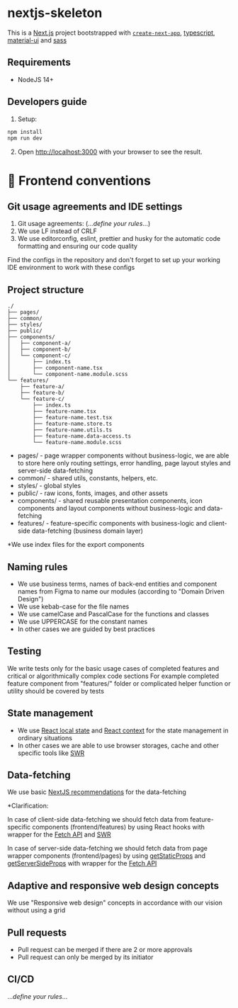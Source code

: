 # nextjs-skeleton

This is a [Next.js](https://nextjs.org/) project bootstrapped with [`create-next-app`](https://github.com/vercel/next.js/tree/canary/packages/create-next-app), [typescript](https://www.typescriptlang.org/), [material-ui](https://material-ui.com/) and [sass](https://sass-lang.com/)

## Requirements

-   NodeJS 14+

## Developers guide

1. Setup:

```bash
npm install
npm run dev
```

2. Open [http://localhost:3000](http://localhost:3000) with your browser to see the result.

# 📃 Frontend conventions

## Git usage agreements and IDE settings

1. Git usage agreements: (..._define your rules_...)
2. We use LF instead of CRLF
3. We use editorconfig, eslint, prettier and husky for the automatic code formatting and ensuring our code quality

Find the configs in the repository and don't forget to set up your working IDE environment to work with these configs

## Project structure

```
./
├── pages/
├── common/
├── styles/
├── public/
├── components/
│   ├── component-a/
│   ├── component-b/
│   └── component-c/
│       ├── index.ts
│       ├── component-name.tsx
│       └── component-name.module.scss
└── features/
    ├── feature-a/
    ├── feature-b/
    └── feature-c/
        ├── index.ts
        ├── feature-name.tsx
        ├── feature-name.test.tsx
        ├── feature-name.store.ts
        ├── feature-name.utils.ts
        ├── feature-name.data-access.ts
        └── feature-name.module.scss
```

-   pages/ - page wrapper components without business-logic, we are able to store here only routing settings, error handling, page layout styles and server-side data-fetching
-   common/ - shared utils, constants, helpers, etc.
-   styles/ - global styles
-   public/ - raw icons, fonts, images, and other assets
-   components/ - shared reusable presentation components, icon components and layout components without business-logic and data-fetching
-   features/ - feature-specific components with business-logic and client-side data-fetching (business domain layer)

*We use index files for the export components

## Naming rules

-   We use business terms, names of back-end entities and component names from Figma to name our modules (according to "Domain Driven Design")
-   We use kebab-case for the file names
-   We use camelCase and PascalCase for the functions and classes
-   We use UPPERCASE for the constant names
-   In other cases we are guided by best practices

## Testing

We write tests only for the basic usage cases of completed features and critical or algorithmically complex code sections
For example completed feature component from "features/" folder or complicated helper function or utility should be covered by tests

## State management

-   We use [React local state](https://reactjs.org/docs/hooks-reference.html#usestate) and [React context](https://reactjs.org/docs/context.html) for the state management in ordinary situations
-   In other cases we are able to use browser storages, cache and other specific tools like [SWR](https://swr.vercel.app/getting-started)

## Data-fetching

We use basic [NextJS recommendations](https://nextjs.org/docs/basic-features/data-fetching) for the data-fetching

\*Clarification:

In case of client-side data-fetching we should fetch data from feature-specific components (frontend/features) by using React hooks with wrapper for the [Fetch API](https://developer.mozilla.org/en-US/docs/Web/API/Fetch_API) and [SWR](https://swr.vercel.app/getting-started)

In case of server-side data-fetching we should fetch data from page wrapper components (frontend/pages) by using [getStaticProps](https://nextjs.org/docs/basic-features/data-fetching#getstaticprops-static-generation) and [getServerSideProps](https://nextjs.org/docs/basic-features/data-fetching#getserversideprops-server-side-rendering) with wrapper for the [Fetch API](https://developer.mozilla.org/en-US/docs/Web/API/Fetch_API)

## Adaptive and responsive web design concepts

We use "Responsive web design" concepts in accordance with our vision without using a grid

## Pull requests

-   Pull request can be merged if there are 2 or more approvals
-   Pull request can only be merged by its initiator

## CI/CD

..._define your rules_...
